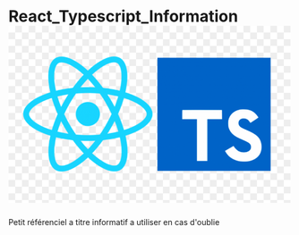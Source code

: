 # React_Typescript_Information ![alt text](https://github.com/alzC/React_Typescript_Information/blob/main/why-typescript-with-react-221777.png)
 Petit référenciel a titre informatif a utiliser en cas d'oublie
